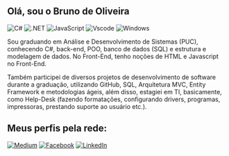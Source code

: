 ## Olá, sou o Bruno de Oliveira
![C#](https://img.shields.io/badge/C%23-239120?style=for-the-badge&logo=c-sharp&logoColor=white)  ![.NET](https://img.shields.io/badge/.NET-5C2D91?style=for-the-badge&logo=.net&logoColor=white) ![JavaScript](https://img.shields.io/badge/JavaScript-F7DF1E?style=for-the-badge&logo=javascript&logoColor=black) ![Vscode](https://img.shields.io/badge/Vscode-007ACC?style=for-the-badge&logo=visual-studio-code&logoColor=white) ![Windows](https://img.shields.io/badge/Windows-000?style=for-the-badge&logo=windows&logoColor=2CA5E0) 	


Sou graduando em Análise e Desenvolvimento de Sistemas (PUC), conhecendo C#, back-end, POO, banco de dados (SQL) e estrutura e modelagem de dados. No Front-End, tenho noções de HTML e Javascript no Front-End.

Também participei de diversos projetos de desenvolvimento de software durante a graduação, utilizando GitHub, SQL, Arquitetura MVC, Entity Framework e metodologias ágeis, além disso, estagiei em TI, basicamente, como Help-Desk (fazendo formatações, configurando drivers, programas, impressoras, prestando suporte ao usuário etc.). 


## Meus perfis pela rede: 

[![Medium](https://img.shields.io/badge/Medium-12100E?style=for-the-badge&logo=medium&logoColor=white)](https://medium.com/@br.oliveira) 
[![Facebook](https://img.shields.io/badge/Facebook-%231877F2.svg?style=for-the-badge&logo=Facebook&logoColor=white)](https://www.facebook.com/bruno.oliveira.737/)
[![LinkedIn](https://img.shields.io/badge/linkedin-%230077B5.svg?style=for-the-badge&logo=linkedin&logoColor=white)](https://www.linkedin.com/in/bruno-victor-de-oliveira-flavio-42b443140/)


